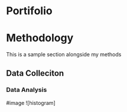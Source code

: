 # Portifolio

# Methodology

This is a sample section alongside my methods

## Data Colleciton

### Data Analysis 

#image
![histogram]
